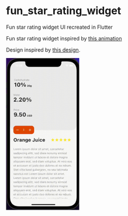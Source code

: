 # fun_star_rating_widget

Fun star rating widget UI recreated in Flutter

Fun star rating widget inspired by [this animation](https://dribbble.com/shots/14344977-Fun-star-rating)

Design inspired by [this design](https://dribbble.com/shots/10029626-Online-Food-App).

<img src="assets/demo/demo.gif" alt="drawing" width="200">
